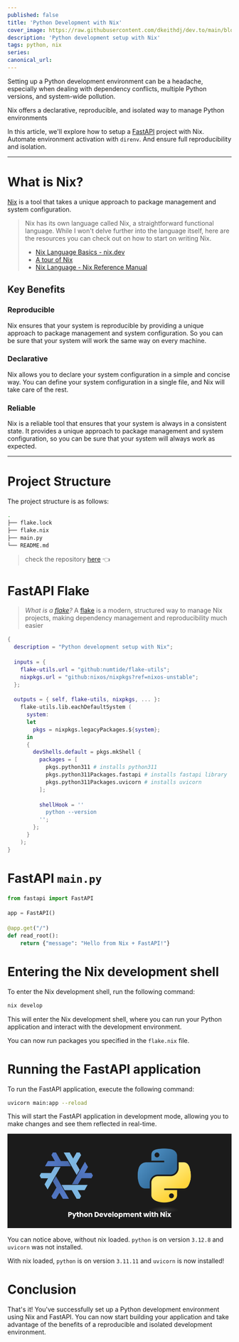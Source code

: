 ```yaml
---
published: false
title: 'Python Development with Nix'
cover_image: https://raw.githubusercontent.com/dkeithdj/dev.to/main/blog-posts/blinks-on-aws-with-sst/assets/cover-sst.png
description: 'Python development setup with Nix'
tags: python, nix
series:
canonical_url:
---
```


Setting up a Python development environment can be a headache, especially when dealing with dependency conflicts, multiple Python versions, and system-wide pollution.

Nix offers a declarative, reproducible, and isolated way to manage Python environments

In this article, we'll explore how to setup a [FastAPI](https://fastapi.tiangolo.com) project with Nix. Automate environment activation with `direnv`. And ensure full reproducibility and isolation.

---

# What is Nix?

[Nix](https://nixos.org) is a tool that takes a unique approach to package management and system configuration.

> Nix has its own language called Nix, a straightforward functional language. While I won't delve further into the language itself, here are the resources you can check out on how to start on writing Nix.
>
> - [Nix Language Basics - nix.dev](https://nix.dev/tutorials/nix-language)
> - [A tour of Nix](https://nixcloud.io/tour/?id=introduction/nix)
> - [Nix Language - Nix Reference Manual](https://nixos.org/manual/nix/stable/language/)

## Key Benefits

### Reproducible

Nix ensures that your system is reproducible by providing a unique approach to package management and system configuration. So you can be sure that your system will work the same way on every machine.

### Declarative

Nix allows you to declare your system configuration in a simple and concise way. You can define your system configuration in a single file, and Nix will take care of the rest.

### Reliable

Nix is a reliable tool that ensures that your system is always in a consistent state. It provides a unique approach to package management and system configuration, so you can be sure that your system will always work as expected.

---

# Project Structure

The project structure is as follows:

```bash
.
├── flake.lock
├── flake.nix
├── main.py
└── README.md
```

> check the repository [here](https://github.com/dkeithdj/pydev-nix) 👈

# FastAPI Flake

> _What is a [flake](https://wiki.nixos.org/wiki/Flakes)?_ A [flake](https://wiki.nixos.org/wiki/Flakes) is a modern, structured way to manage Nix projects, making dependency management and reproducibility much easier

```nix
{
  description = "Python development setup with Nix";

  inputs = {
    flake-utils.url = "github:numtide/flake-utils";
    nixpkgs.url = "github:nixos/nixpkgs?ref=nixos-unstable";
  };

  outputs = { self, flake-utils, nixpkgs, ... }:
    flake-utils.lib.eachDefaultSystem (
      system:
      let
        pkgs = nixpkgs.legacyPackages.${system};
      in
      {
        devShells.default = pkgs.mkShell {
          packages = [
            pkgs.python311 # installs python311
            pkgs.python311Packages.fastapi # installs fastapi library
            pkgs.python311Packages.uvicorn # installs uvicorn
          ];

          shellHook = ''
            python --version
          '';
        };
      }
    );
}
```

# FastAPI `main.py`

```python
from fastapi import FastAPI

app = FastAPI()

@app.get("/")
def read_root():
    return {"message": "Hello from Nix + FastAPI!"}
```

# Entering the Nix development shell

To enter the Nix development shell, run the following command:

```bash
nix develop
```

This will enter the Nix development shell, where you can run your Python application and interact with the development environment.

You can now run packages you specified in the `flake.nix` file.

# Running the FastAPI application

To run the FastAPI application, execute the following command:

```bash
uvicorn main:app --reload
```

This will start the FastAPI application in development mode, allowing you to make changes and see them reflected in real-time.

![fastapi_nix](https://raw.githubusercontent.com/dkeithdj/dev.to/main/blog-posts/python-development-with-nix/assets/PydevNix.png)

You can notice above, without nix loaded. `python` is on version `3.12.8` and `uvicorn` was not installed.

With nix loaded, `python` is on version `3.11.11` and `uvicorn` is now installed!

# Conclusion

That's it! You've successfully set up a Python development environment using Nix and FastAPI. You can now start building your application and take advantage of the benefits of a reproducible and isolated development environment.
